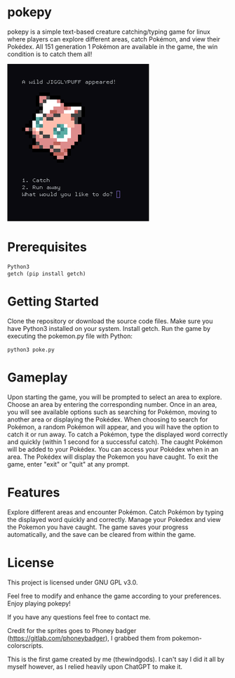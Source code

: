# pokepy

pokepy is a simple text-based creature catching/typing game for linux where players can explore different areas, catch Pokémon, and view their Pokédex. All 151 generation 1 Pokémon are available in the game, the win condition is to catch them all!

![alt text](https://github.com/thewindgods/pokepy/blob/main/screenshot.png?raw=true)

# Prerequisites

    Python3
    getch (pip install getch)

# Getting Started

Clone the repository or download the source code files.
Make sure you have Python3 installed on your system.
Install getch.
Run the game by executing the pokemon.py file with Python: 
    
    python3 poke.py

# Gameplay

Upon starting the game, you will be prompted to select an area to explore. Choose an area by entering the corresponding number.
Once in an area, you will see available options such as searching for Pokémon, moving to another area or displaying the Pokédex.
When choosing to search for Pokémon, a random Pokémon will appear, and you will have the option to catch it or run away.
To catch a Pokémon, type the displayed word correctly and quickly (within 1 second for a successful catch).
The caught Pokémon will be added to your Pokédex.
You can access your Pokédex when in an area. The Pokédex will display the Pokemon you have caught.
To exit the game, enter "exit" or "quit" at any prompt.

# Features

Explore different areas and encounter Pokémon.
Catch Pokémon by typing the displayed word quickly and correctly.
Manage your Pokedex and view the Pokemon you have caught.
The game saves your progress automatically, and the save can be cleared from within the game.


# License

This project is licensed under GNU GPL v3.0.

Feel free to modify and enhance the game according to your preferences. Enjoy playing pokepy!

If you have any questions feel free to contact me.

Credit for the sprites goes to Phoney badger (https://gitlab.com/phoneybadger), I grabbed them from pokemon-colorscripts.

This is the first game created by me (thewindgods). I can't say I did it all by myself however, as I relied heavily upon ChatGPT to make it.
